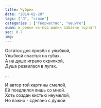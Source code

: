 ```yaml
---
title: Чубрик
date: "2014-02-20"
tags: ["Л", "стихи"]
categories : ["Творчество", "oeuvre"]
summ: и рожки из-под шапки забавно торчат)
sec: 0.7
img: 
---
```


Остаток дня провёл с улыбкой,  
Улыбкой счастья на губах.  
А на душе играло скрипкой,  
Душа резвилася в лугах.  
  
...  
  
И автор той картины смелой,  
Ей поедлился лишь со мной.  
Хоть создан кистью неумелой,  
Но важно - сделано с душой.  